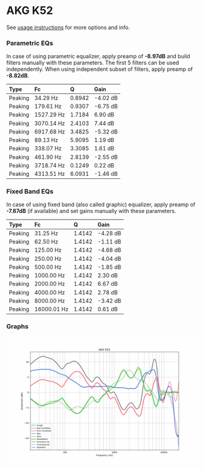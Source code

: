 # AKG K52
See [usage instructions](https://github.com/jaakkopasanen/AutoEq#usage) for more options and info.

### Parametric EQs
In case of using parametric equalizer, apply preamp of **-8.97dB** and build filters manually
with these parameters. The first 5 filters can be used independently.
When using independent subset of filters, apply preamp of **-8.82dB**.

| Type    | Fc         |      Q | Gain     |
|:--------|:-----------|:-------|:---------|
| Peaking | 34.29 Hz   | 0.8942 | -4.02 dB |
| Peaking | 179.61 Hz  | 0.9307 | -6.75 dB |
| Peaking | 1527.29 Hz | 1.7184 | 6.90 dB  |
| Peaking | 3070.14 Hz | 2.4103 | 7.44 dB  |
| Peaking | 6917.68 Hz | 3.4825 | -5.32 dB |
| Peaking | 89.13 Hz   | 5.9095 | 1.19 dB  |
| Peaking | 338.07 Hz  | 3.3085 | 1.61 dB  |
| Peaking | 461.90 Hz  | 2.8139 | -2.55 dB |
| Peaking | 3718.74 Hz | 0.1249 | 0.22 dB  |
| Peaking | 4313.51 Hz | 6.0931 | -1.46 dB |

### Fixed Band EQs
In case of using fixed band (also called graphic) equalizer, apply preamp of **-7.87dB**
(if available) and set gains manually with these parameters.

| Type    | Fc          |      Q | Gain     |
|:--------|:------------|:-------|:---------|
| Peaking | 31.25 Hz    | 1.4142 | -4.28 dB |
| Peaking | 62.50 Hz    | 1.4142 | -1.11 dB |
| Peaking | 125.00 Hz   | 1.4142 | -4.68 dB |
| Peaking | 250.00 Hz   | 1.4142 | -4.04 dB |
| Peaking | 500.00 Hz   | 1.4142 | -1.85 dB |
| Peaking | 1000.00 Hz  | 1.4142 | 2.30 dB  |
| Peaking | 2000.00 Hz  | 1.4142 | 6.67 dB  |
| Peaking | 4000.00 Hz  | 1.4142 | 2.78 dB  |
| Peaking | 8000.00 Hz  | 1.4142 | -3.42 dB |
| Peaking | 16000.01 Hz | 1.4142 | 0.61 dB  |

### Graphs
![](./AKG%20K52.png)